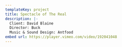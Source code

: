 ```yaml
---
templateKey: project
title: Spectacle of The Real
description: |-
  Client: David Blaine
  Director: Buck
  Music & Sound Design: Antfood
embed url: https://player.vimeo.com/video/192041048
---
```

